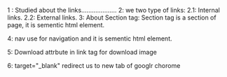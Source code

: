 1 : Studied about the links....................
2: we two type of links:
 2.1: Internal links.
 2.2: External links.
3: About Section tag: Section tag is a section of page, it is sementic html element.

4: nav use for navigation and it is sementic html element.

5: Download attrbute in link tag for download image

6: target="_blank" redirect us to new tab of googlr chorome